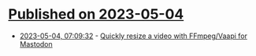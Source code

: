 # [Published on 2023-05-04](index.md)

* [2023-05-04, 07:09:32](https://lobste.rs/s/vwbjnr/quickly_resize_video_with_ffmpeg_vaapi) - [Quickly resize a video with FFmpeg/Vaapi for Mastodon](https://www.paulox.net/2023/05/03/quickly_resize-a-video-with-ffmpeg-for-mastodon/)
